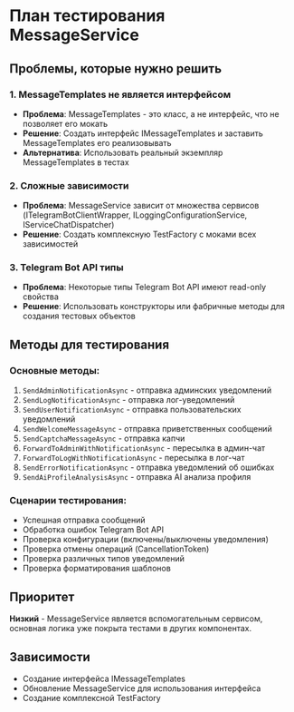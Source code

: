 # План тестирования MessageService

## Проблемы, которые нужно решить

### 1. MessageTemplates не является интерфейсом
- **Проблема**: MessageTemplates - это класс, а не интерфейс, что не позволяет его мокать
- **Решение**: Создать интерфейс IMessageTemplates и заставить MessageTemplates его реализовывать
- **Альтернатива**: Использовать реальный экземпляр MessageTemplates в тестах

### 2. Сложные зависимости
- **Проблема**: MessageService зависит от множества сервисов (ITelegramBotClientWrapper, ILoggingConfigurationService, IServiceChatDispatcher)
- **Решение**: Создать комплексную TestFactory с моками всех зависимостей

### 3. Telegram Bot API типы
- **Проблема**: Некоторые типы Telegram Bot API имеют read-only свойства
- **Решение**: Использовать конструкторы или фабричные методы для создания тестовых объектов

## Методы для тестирования

### Основные методы:
1. `SendAdminNotificationAsync` - отправка админских уведомлений
2. `SendLogNotificationAsync` - отправка лог-уведомлений  
3. `SendUserNotificationAsync` - отправка пользовательских уведомлений
4. `SendWelcomeMessageAsync` - отправка приветственных сообщений
5. `SendCaptchaMessageAsync` - отправка капчи
6. `ForwardToAdminWithNotificationAsync` - пересылка в админ-чат
7. `ForwardToLogWithNotificationAsync` - пересылка в лог-чат
8. `SendErrorNotificationAsync` - отправка уведомлений об ошибках
9. `SendAiProfileAnalysisAsync` - отправка AI анализа профиля

### Сценарии тестирования:
- Успешная отправка сообщений
- Обработка ошибок Telegram Bot API
- Проверка конфигурации (включены/выключены уведомления)
- Проверка отмены операций (CancellationToken)
- Проверка различных типов уведомлений
- Проверка форматирования шаблонов

## Приоритет
**Низкий** - MessageService является вспомогательным сервисом, основная логика уже покрыта тестами в других компонентах.

## Зависимости
- Создание интерфейса IMessageTemplates
- Обновление MessageService для использования интерфейса
- Создание комплексной TestFactory 
